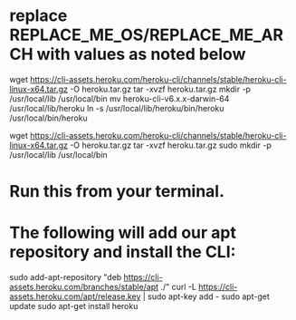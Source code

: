 

# replace REPLACE_ME_OS/REPLACE_ME_ARCH with values as noted below
wget https://cli-assets.heroku.com/heroku-cli/channels/stable/heroku-cli-linux-x64.tar.gz -O heroku.tar.gz
tar -xvzf heroku.tar.gz
mkdir -p /usr/local/lib /usr/local/bin
mv heroku-cli-v6.x.x-darwin-64 /usr/local/lib/heroku
ln -s /usr/local/lib/heroku/bin/heroku /usr/local/bin/heroku


wget https://cli-assets.heroku.com/heroku-cli/channels/stable/heroku-cli-linux-x64.tar.gz -O heroku.tar.gz
tar -xvzf heroku.tar.gz
sudo mkdir -p /usr/local/lib /usr/local/bin



# Run this from your terminal.
# The following will add our apt repository and install the CLI:
sudo add-apt-repository "deb https://cli-assets.heroku.com/branches/stable/apt ./"
curl -L https://cli-assets.heroku.com/apt/release.key | sudo apt-key add -
sudo apt-get update
sudo apt-get install heroku

